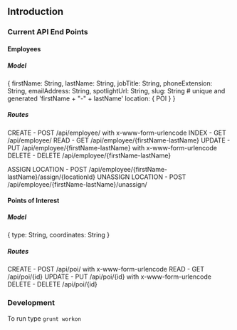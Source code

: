 ## Introduction

### Current API End Points
#### Employees

##### Model

{
	firstName: String,
	lastName: String,
	jobTitle: String,
	phoneExtension: String,
	emailAddress: String,
	spotlightUrl: String,
	slug: String # unique and generated 'firstName + "-" + lastName'
	location: { POI }
}

##### Routes

CREATE 	- POST		/api/employee/ with x-www-form-urlencode
INDEX	- GET		/api/employee/
READ	- GET		/api/employee/{firstName-lastName}
UPDATE	- PUT		/api/employee/{firstName-lastName} with x-www-form-urlencode
DELETE	- DELETE	/api/employee/{firstName-lastName}

ASSIGN LOCATION		- POST	/api/employee/{firstName-lastName}/assign/{locationId}
UNASSIGN LOCATION	- POST	/api/employee/{firstName-lastName}/unassign/

#### Points of Interest

##### Model

{
    type: String,
    coordinates: String
}

##### Routes

CREATE 	- POST		/api/poi/ with x-www-form-urlencode
READ	- GET		/api/poi/{id}
UPDATE	- PUT		/api/poi/{id} with x-www-form-urlencode
DELETE	- DELETE	/api/poi/{id}

### Development
To run type `grunt workon`

